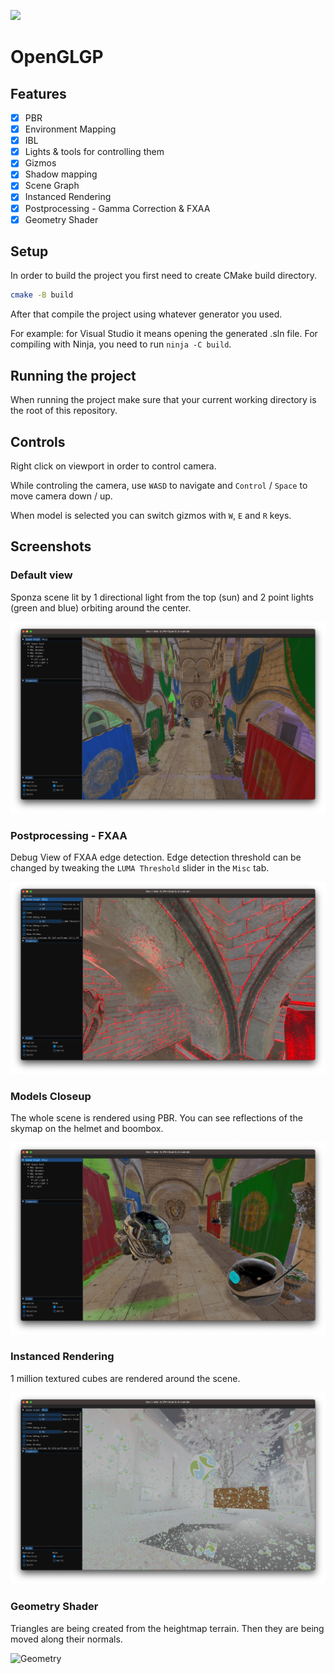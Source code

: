 [![](../../actions/workflows/cpp_cmake.yml/badge.svg)](../../actions)

# OpenGLGP

## Features

- [x] PBR
- [x] Environment Mapping
- [x] IBL
- [x] Lights & tools for controlling them
- [x] Gizmos
- [x] Shadow mapping
- [x] Scene Graph
- [x] Instanced Rendering
- [x] Postprocessing - Gamma Correction & FXAA
- [x] Geometry Shader

## Setup

In order to build the project you first need to create CMake build directory.

```bash
cmake -B build
```

After that compile the project using whatever generator you used.

For example: for Visual Studio it means opening the generated .sln file. For compiling with Ninja, you need to run `ninja -C build`.

## Running the project

When running the project make sure that your current working directory is the root of this repository.

## Controls

Right click on viewport in order to control camera.

While controling the camera, use `WASD` to navigate and `Control` / `Space` to move camera down / up.

When model is selected you can switch gizmos with `W`, `E` and `R` keys.

## Screenshots

### Default view

Sponza scene lit by 1 directional light from the top (sun) and 2 point lights (green and blue) orbiting around the center.

![Default view](screenshots/screenshot_default_view.png)

### Postprocessing - FXAA

Debug View of FXAA edge detection. Edge detection threshold can be changed by tweaking the `LUMA Threshold` slider in the `Misc` tab.

![FXAA](screenshots/screenshot_fxaa_showcase.png)

### Models Closeup

The whole scene is rendered using PBR. You can see reflections of the skymap on the helmet and boombox.

![Closeup](screenshots/screenshot_models_closeup.png)

### Instanced Rendering

1 million textured cubes are rendered around the scene.

![Instanced](screenshots/screenshot_instanced_cubes.png)

### Geometry Shader

Triangles are being created from the heightmap terrain. Then they are being moved along their normals.

![Geometry](screenshots/screenshot_geometry_shader.gif)
